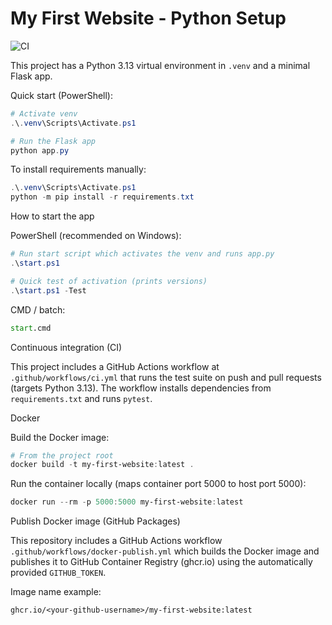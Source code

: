 # My First Website - Python Setup

![CI](https://github.com/ycpang59/my-first-website/actions/workflows/ci.yml/badge.svg)

This project has a Python 3.13 virtual environment in `.venv` and a minimal Flask app.

Quick start (PowerShell):

```powershell
# Activate venv
.\.venv\Scripts\Activate.ps1

# Run the Flask app
python app.py
```

To install requirements manually:

```powershell
.\.venv\Scripts\Activate.ps1
python -m pip install -r requirements.txt
```

How to start the app

PowerShell (recommended on Windows):

```powershell
# Run start script which activates the venv and runs app.py
.\start.ps1

# Quick test of activation (prints versions)
.\start.ps1 -Test
```

CMD / batch:

```cmd
start.cmd
```

Continuous integration (CI)

This project includes a GitHub Actions workflow at `.github/workflows/ci.yml` that runs the test suite on push and pull requests (targets Python 3.13). The workflow installs dependencies from `requirements.txt` and runs `pytest`.

Docker

Build the Docker image:

```powershell
# From the project root
docker build -t my-first-website:latest .
```

Run the container locally (maps container port 5000 to host port 5000):

```powershell
docker run --rm -p 5000:5000 my-first-website:latest
```

Publish Docker image (GitHub Packages)

This repository includes a GitHub Actions workflow `.github/workflows/docker-publish.yml` which builds the Docker image and publishes it to GitHub Container Registry (ghcr.io) using the automatically provided `GITHUB_TOKEN`.

Image name example:

```
ghcr.io/<your-github-username>/my-first-website:latest
```
